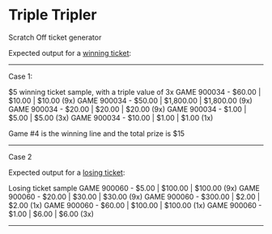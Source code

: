 # Triple Tripler
Scratch Off ticket generator

Expected output for a <u>winning ticket</u>:

------------------------------------------------------------
Case 1:

$5 winning ticket sample, with a triple value of 3x
GAME 900034 - $60.00 | $10.00 | $10.00 (9x)
GAME 900034 - $50.00 | $1,800.00 | $1,800.00 (9x)
GAME 900034 - $20.00 | $20.00 | $20.00 (9x)
GAME 900034 - $1.00 | $5.00 | $5.00 (3x)
GAME 900034 - $10.00 | $1.00 | $1.00 (1x)

Game #4 is the winning line and the total prize is $15


------------------------------------------------------------
Case 2 

Expected output for a <u>losing ticket</u>:

Losing ticket sample
GAME 900060 - $5.00 | $100.00 | $100.00 (9x)
GAME 900060 - $20.00 | $30.00 | $30.00 (9x)
GAME 900060 - $300.00 | $2.00 | $2.00 (1x)
GAME 900060 - $60.00 | $100.00 | $100.00 (1x)
GAME 900060 - $1.00 | $6.00 | $6.00 (3x)

------------------------------------------------------------
